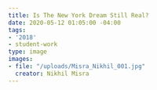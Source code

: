 ```yaml
---
title: Is The New York Dream Still Real?
date: 2020-05-12 01:05:00 -04:00
tags:
- '2018'
- student-work
type: image
images:
- file: "/uploads/Misra_Nikhil_001.jpg"
  creator: Nikhil Misra
---
```


